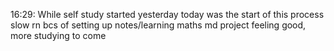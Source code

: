 16:29: While self study started yesterday today was the start of this 
process slow rn bcs of setting up notes/learning maths md
project feeling good, more studying to come